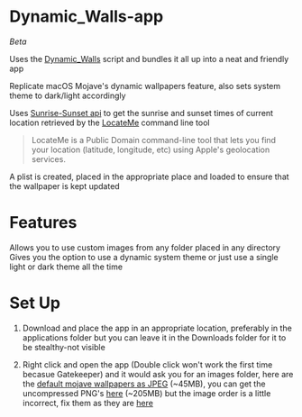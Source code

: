 # Dynamic_Walls-app

*Beta*

Uses the [Dynamic_Walls](https://github.com/kush-agra/Dynamic_Walls) script and bundles it all up into a neat and friendly app

Replicate macOS Mojave's dynamic wallpapers feature, also sets system theme to dark/light accordingly 

Uses [Sunrise-Sunset api](https://sunrise-sunset.org/api) to get the sunrise and sunset times of current location retrieved by the [LocateMe](http://iharder.sourceforge.net/current/macosx/locateme/) command line tool 

>LocateMe is a Public Domain command-line tool that lets you find your location (latitude, longitude, etc) using Apple's geolocation services.

A plist is created, placed in the appropriate place and loaded to ensure that the wallpaper is kept updated

# Features

Allows you to use custom images from any folder placed in any directory
Gives you the option to use a dynamic system theme or just use a single light or dark theme all the time

# Set Up

1. Download and place the app in an appropriate location, preferably in the applications folder but you can leave it in the Downloads folder for it to be stealthy-not visible

2. Right click and open the app (Double click won't work the first time becasue Gatekeeper) and it would ask you for an images folder, here are the [default mojave wallpapers as JPEG](https://mega.nz/#!c1RTmZwT!cveuEUEJQq8R6R3r3W9BFuBPo0WAI_YwMLtgAEG1620) (~45MB), you can get the uncompressed PNG's [here](https://mega.nz/#!UxxyVKJT!4Kn3ilScP2FALnbR3mG3G6I7gDpm7ZE8lGEGU1hGEG0) (~205MB) but the image order is a little incorrect, fix them as they are [here](https://github.com/kush-agra/Dynamic_Walls/issues/5)
